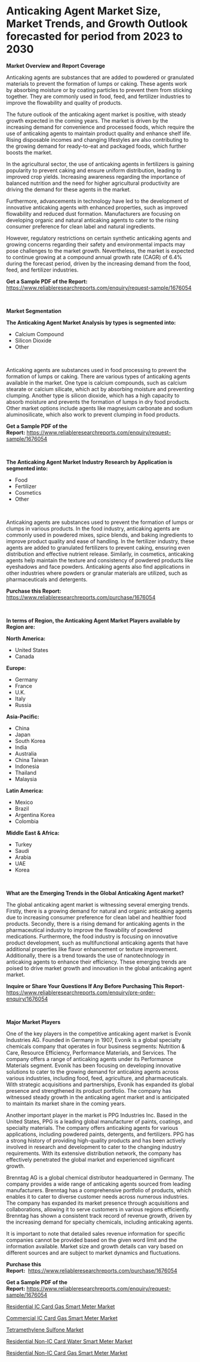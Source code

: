 <p><h1>Anticaking Agent Market Size, Market Trends, and Growth Outlook forecasted for period from 2023 to 2030</h1></p><p><strong>Market Overview and Report Coverage</strong></p>
<p><p>Anticaking agents are substances that are added to powdered or granulated materials to prevent the formation of lumps or caking. These agents work by absorbing moisture or by coating particles to prevent them from sticking together. They are commonly used in food, feed, and fertilizer industries to improve the flowability and quality of products.</p><p>The future outlook of the anticaking agent market is positive, with steady growth expected in the coming years. The market is driven by the increasing demand for convenience and processed foods, which require the use of anticaking agents to maintain product quality and enhance shelf life. Rising disposable incomes and changing lifestyles are also contributing to the growing demand for ready-to-eat and packaged foods, which further boosts the market.</p><p>In the agricultural sector, the use of anticaking agents in fertilizers is gaining popularity to prevent caking and ensure uniform distribution, leading to improved crop yields. Increasing awareness regarding the importance of balanced nutrition and the need for higher agricultural productivity are driving the demand for these agents in the market.</p><p>Furthermore, advancements in technology have led to the development of innovative anticaking agents with enhanced properties, such as improved flowability and reduced dust formation. Manufacturers are focusing on developing organic and natural anticaking agents to cater to the rising consumer preference for clean label and natural ingredients. </p><p>However, regulatory restrictions on certain synthetic anticaking agents and growing concerns regarding their safety and environmental impacts may pose challenges to the market growth. Nevertheless, the market is expected to continue growing at a compound annual growth rate (CAGR) of 6.4% during the forecast period, driven by the increasing demand from the food, feed, and fertilizer industries.</p></p>
<p><strong>Get a Sample PDF of the Report:</strong> <a href="https://www.reliableresearchreports.com/enquiry/request-sample/1676054">https://www.reliableresearchreports.com/enquiry/request-sample/1676054</a></p>
<p>&nbsp;</p>
<p><strong>Market Segmentation</strong></p>
<p><strong>The Anticaking Agent Market Analysis by types is segmented into:</strong></p>
<p><ul><li>Calcium Compound</li><li>Silicon Dioxide</li><li>Other</li></ul></p>
<p>&nbsp;</p>
<p><p>Anticaking agents are substances used in food processing to prevent the formation of lumps or caking. There are various types of anticaking agents available in the market. One type is calcium compounds, such as calcium stearate or calcium silicate, which act by absorbing moisture and preventing clumping. Another type is silicon dioxide, which has a high capacity to absorb moisture and prevents the formation of lumps in dry food products. Other market options include agents like magnesium carbonate and sodium aluminosilicate, which also work to prevent clumping in food products.</p></p>
<p><strong>Get a Sample PDF of the Report:</strong>&nbsp;<a href="https://www.reliableresearchreports.com/enquiry/request-sample/1676054">https://www.reliableresearchreports.com/enquiry/request-sample/1676054</a></p>
<p>&nbsp;</p>
<p><strong>The Anticaking Agent Market Industry Research by Application is segmented into:</strong></p>
<p><ul><li>Food</li><li>Fertilizer</li><li>Cosmetics</li><li>Other</li></ul></p>
<p>&nbsp;</p>
<p><p>Anticaking agents are substances used to prevent the formation of lumps or clumps in various products. In the food industry, anticaking agents are commonly used in powdered mixes, spice blends, and baking ingredients to improve product quality and ease of handling. In the fertilizer industry, these agents are added to granulated fertilizers to prevent caking, ensuring even distribution and effective nutrient release. Similarly, in cosmetics, anticaking agents help maintain the texture and consistency of powdered products like eyeshadows and face powders. Anticaking agents also find applications in other industries where powders or granular materials are utilized, such as pharmaceuticals and detergents.</p></p>
<p><strong>Purchase this Report:</strong>&nbsp; <a href="https://www.reliableresearchreports.com/purchase/1676054">https://www.reliableresearchreports.com/purchase/1676054</a></p>
<p>&nbsp;</p>
<p><strong>In terms of Region, the Anticaking Agent Market Players available by Region are:</strong></p>
<p>
    <p> <strong> North America: </strong>
        <ul>
            <li>United States</li>
            <li>Canada</li>
        </ul>
        </p> 
    <p> <strong> Europe: </strong>
        <ul>
            <li>Germany</li>
            <li>France</li>
            <li>U.K.</li>
            <li>Italy</li>
            <li>Russia</li>
        </ul>
        </p> 
    <p> <strong> Asia-Pacific: </strong>
        <ul>
            <li>China</li>
            <li>Japan</li>
            <li>South Korea</li>
            <li>India</li>
            <li>Australia</li>
            <li>China Taiwan</li>
            <li>Indonesia</li>
            <li>Thailand</li>
            <li>Malaysia</li>
        </ul>
        </p> 
    <p> <strong> Latin America: </strong>
        <ul>
            <li>Mexico</li>
            <li>Brazil</li>
            <li>Argentina Korea</li>
            <li>Colombia</li>
        </ul>
        </p> 
    <p> <strong> Middle East & Africa: </strong>
        <ul>
            <li>Turkey</li>
            <li>Saudi</li>
            <li>Arabia</li>
            <li>UAE</li>
            <li>Korea</li>
        </ul>
    </p>
    </p>
<p>&nbsp;</p>
<p><strong>What are the Emerging Trends in the Global Anticaking Agent market?</strong></p>
<p><p>The global anticaking agent market is witnessing several emerging trends. Firstly, there is a growing demand for natural and organic anticaking agents due to increasing consumer preference for clean label and healthier food products. Secondly, there is a rising demand for anticaking agents in the pharmaceutical industry to improve the flowability of powdered medications. Furthermore, the food industry is focusing on innovative product development, such as multifunctional anticaking agents that have additional properties like flavor enhancement or texture improvement. Additionally, there is a trend towards the use of nanotechnology in anticaking agents to enhance their efficiency. These emerging trends are poised to drive market growth and innovation in the global anticaking agent market.</p></p>
<p><strong>Inquire or Share Your Questions If Any Before Purchasing This Report</strong>- <a href="https://www.reliableresearchreports.com/enquiry/pre-order-enquiry/1676054">https://www.reliableresearchreports.com/enquiry/pre-order-enquiry/1676054</a></p>
<p>&nbsp;</p>
<p><strong>Major Market Players</strong></p>
<p><p>One of the key players in the competitive anticaking agent market is Evonik Industries AG. Founded in Germany in 1907, Evonik is a global specialty chemicals company that operates in four business segments: Nutrition & Care, Resource Efficiency, Performance Materials, and Services. The company offers a range of anticaking agents under its Performance Materials segment. Evonik has been focusing on developing innovative solutions to cater to the growing demand for anticaking agents across various industries, including food, feed, agriculture, and pharmaceuticals. With strategic acquisitions and partnerships, Evonik has expanded its global presence and strengthened its product portfolio. The company has witnessed steady growth in the anticaking agent market and is anticipated to maintain its market share in the coming years. </p><p>Another important player in the market is PPG Industries Inc. Based in the United States, PPG is a leading global manufacturer of paints, coatings, and specialty materials. The company offers anticaking agents for various applications, including powdered paints, detergents, and fertilizers. PPG has a strong history of providing high-quality products and has been actively involved in research and development to cater to the changing industry requirements. With its extensive distribution network, the company has effectively penetrated the global market and experienced significant growth.</p><p>Brenntag AG is a global chemical distributor headquartered in Germany. The company provides a wide range of anticaking agents sourced from leading manufacturers. Brenntag has a comprehensive portfolio of products, which enables it to cater to diverse customer needs across numerous industries. The company has expanded its market presence through acquisitions and collaborations, allowing it to serve customers in various regions efficiently. Brenntag has shown a consistent track record of revenue growth, driven by the increasing demand for specialty chemicals, including anticaking agents.</p><p>It is important to note that detailed sales revenue information for specific companies cannot be provided based on the given word limit and the information available. Market size and growth details can vary based on different sources and are subject to market dynamics and fluctuations.</p></p>
<p><strong>Purchase this Report:</strong>&nbsp;&nbsp;<a href="https://www.reliableresearchreports.com/purchase/1676054">https://www.reliableresearchreports.com/purchase/1676054</a></p>
<p></p>
<p><strong>Get a Sample PDF of the Report:</strong>&nbsp;<a href="https://www.reliableresearchreports.com/enquiry/request-sample/1676054">https://www.reliableresearchreports.com/enquiry/request-sample/1676054</a></p>
<p><p><a href="https://medium.com/@press.bell.sigh/residential-ic-card-gas-smart-meter-market-insights-into-market-cagr-market-trends-and-growth-32d02b9f2112">Residential IC Card Gas Smart Meter Market</a></p><p><a href="https://medium.com/@stand.tough.park/commercial-ic-card-gas-smart-meter-market-insights-into-market-cagr-market-trends-and-growth-38d441d0c5fe">Commercial IC Card Gas Smart Meter Market</a></p><p><a href="https://github.com/NorbertYates/Market-Research-Report-List-2/blob/main/tetramethylene-sulfone-market.md">Tetramethylene Sulfone Market</a></p><p><a href="https://medium.com/@fire.belt.bug/residential-non-ic-card-water-smart-meter-market-research-report-its-history-and-forecast-2023-to-74bb2a7b69a1">Residential Non-IC Card Water Smart Meter Market</a></p><p><a href="https://medium.com/@sink.pay.sand/residential-non-ic-card-gas-smart-meter-market-research-report-its-history-and-forecast-2023-to-82e3d1becb31">Residential Non-IC Card Gas Smart Meter Market</a></p></p>